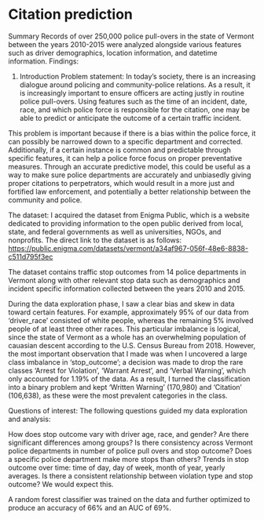 # Citation prediction
Summary
Records of over 250,000 police pull-overs in the state of Vermont between the years 2010-2015 were analyzed alongside various features such as driver demographics, location information, and datetime information. Findings:

1. Introduction
Problem statement:
In today’s society, there is an increasing dialogue around policing and community-police relations. As a result, it is increasingly important to ensure officers are acting justly in routine police pull-overs. Using features such as the time of an incident, date, race, and which police force is responsible for the citation, one may be able to predict or anticipate the outcome of a certain traffic incident.

This problem is important because if there is a bias within the police force, it can possibly be narrowed down to a specific department and corrected. Additionally, if a certain instance is common and predictable through specific features, it can help a police force focus on proper preventative measures. Through an accurate predictive model, this could be useful as a way to make sure police departments are accurately and unbiasedly giving proper citations to perpetrators, which would result in a more just and fortified law enforcement, and potentially a better relationship between the community and police.

The dataset:
I acquired the dataset from Enigma Public, which is a website dedicated to providing information to the open public derived from local, state, and federal governments as well as universities, NGOs, and nonprofits. The direct link to the dataset is as follows: https://public.enigma.com/datasets/vermont/a34af967-056f-48e6-8838-c511d795f3ec

The dataset contains traffic stop outcomes from 14 police departments in Vermont along with other relevant stop data such as demographics and incident specific information collected between the years 2010 and 2015.

During the data exploration phase, I saw a clear bias and skew in data toward certain features. For example, approximately 95% of our data from ‘driver_race’ consisted of white people, whereas the remaining 5% involved people of at least three other races. This particular imbalance is logical, since the state of Vermont as a whole has an overwhelming population of cauasian descent according to the U.S. Census Bureau from 2018. However, the most important observation that I made was when I uncovered a large class imbalance in ‘stop_outcome’; a decision was made to drop the rare classes ‘Arrest for Violation’, ‘Warrant Arrest’, and ‘Verbal Warning’, which only accounted for 1.19% of the data. As a result, I turned the classification into a binary problem and kept ‘Written Warning’ (170,980) and ‘Citation’ (106,638), as these were the most prevalent categories in the class.

Questions of interest:
The following questions guided my data exploration and analysis:

How does stop outcome vary with driver age, race, and gender? Are there significant differences among groups?
Is there consistency across Vermont police departments in number of police pull overs and stop outcome? Does a specific police department make more stops than others?
Trends in stop outcome over time: time of day, day of week, month of year, yearly averages.
Is there a consistent relationship between violation type and stop outcome? We would expect this.

A random forest classifier was trained on the data and further optimized to produce an accuracy of 66% and an AUC of 69%.

